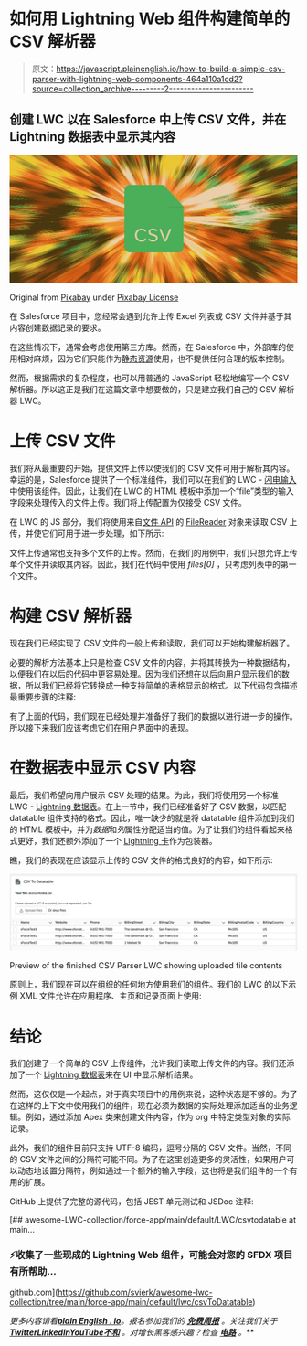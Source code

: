 # 如何用 Lightning Web 组件构建简单的 CSV 解析器

> 原文：<https://javascript.plainenglish.io/how-to-build-a-simple-csv-parser-with-lightning-web-components-464a110a1cd2?source=collection_archive---------2----------------------->

## 创建 LWC 以在 Salesforce 中上传 CSV 文件，并在 Lightning 数据表中显示其内容

![](img/4e21e4057e381bedcd7d9f4ca7ab93d3.png)

Original from [Pixabay](https://pixabay.com/images/id-1568698/) under [Pixabay License](https://pixabay.com/service/license/)

在 Salesforce 项目中，您经常会遇到允许上传 Excel 列表或 CSV 文件并基于其内容创建数据记录的要求。

在这些情况下，通常会考虑使用第三方库。然而，在 Salesforce 中，外部库的使用相对麻烦，因为它们只能作为[静态资源](https://developer.salesforce.com/docs/component-library/documentation/en/lwc/lwc.create_resources)使用，也不提供任何合理的版本控制。

然而，根据需求的复杂程度，也可以用普通的 JavaScript 轻松地编写一个 CSV 解析器。所以这正是我们在这篇文章中想要做的，只是建立我们自己的 CSV 解析器 LWC。

# 上传 CSV 文件

我们将从最重要的开始，提供文件上传以使我们的 CSV 文件可用于解析其内容。幸运的是，Salesforce 提供了一个标准组件，我们可以在我们的 LWC - [闪电输入](https://developer.salesforce.com/docs/component-library/bundle/lightning-input/example)中使用该组件。因此，让我们在 LWC 的 HTML 模板中添加一个“file”类型的输入字段来处理传入的文件上传。我们将上传配置为仅接受 CSV 文件。

在 LWC 的 JS 部分，我们将使用来自[文件 API](https://developer.mozilla.org/en-US/docs/Web/API/File_API) 的 [FileReader](https://developer.mozilla.org/en-US/docs/Web/API/FileReader) 对象来读取 CSV 上传，并使它们可用于进一步处理，如下所示:

文件上传通常也支持多个文件的上传。然而，在我们的用例中，我们只想允许上传单个文件并读取其内容。因此，我们在代码中使用 *files[0]* ，只考虑列表中的第一个文件。

# 构建 CSV 解析器

现在我们已经实现了 CSV 文件的一般上传和读取，我们可以开始构建解析器了。

必要的解析方法基本上只是检查 CSV 文件的内容，并将其转换为一种数据结构，以便我们在以后的代码中更容易处理。因为我们还想在以后向用户显示我们的数据，所以我们已经将它转换成一种支持简单的表格显示的格式。以下代码包含描述最重要步骤的注释:

有了上面的代码，我们现在已经处理并准备好了我们的数据以进行进一步的操作。所以接下来我们应该考虑它们在用户界面中的表现。

# 在数据表中显示 CSV 内容

最后，我们希望向用户展示 CSV 处理的结果。为此，我们将使用另一个标准 LWC - [Lightning 数据表](https://developer.salesforce.com/docs/component-library/bundle/lightning-datatable/example)。在上一节中，我们已经准备好了 CSV 数据，以匹配 datatable 组件支持的格式。因此，唯一缺少的就是将 datatable 组件添加到我们的 HTML 模板中，并为*数据*和*列*属性分配适当的值。为了让我们的组件看起来格式更好，我们还额外添加了一个 [Lightning 卡](https://developer.salesforce.com/docs/component-library/bundle/lightning-card/example)作为包装器。

瞧，我们的表现在应该显示上传的 CSV 文件的格式良好的内容，如下所示:

![](img/e06a6f3d60c8174b6c889eeb3e1fdfca.png)

Preview of the finished CSV Parser LWC showing uploaded file contents

原则上，我们现在可以在组织的任何地方使用我们的组件。我们的 LWC 的以下示例 XML 文件允许在应用程序、主页和记录页面上使用:

# 结论

我们创建了一个简单的 CSV 上传组件，允许我们读取上传文件的内容。我们还添加了一个 [Lightning 数据表](https://developer.salesforce.com/docs/component-library/bundle/lightning-datatable/example)来在 UI 中显示解析结果。

然而，这仅仅是一个起点，对于真实项目中的用例来说，这种状态是不够的。为了在这样的上下文中使用我们的组件，现在必须为数据的实际处理添加适当的业务逻辑。例如，通过添加 Apex 类来创建文件内容，作为 org 中特定类型对象的实际记录。

此外，我们的组件目前只支持 UTF-8 编码，逗号分隔的 CSV 文件。当然，不同的 CSV 文件之间的分隔符可能不同。为了在这里创造更多的灵活性，如果用户可以动态地设置分隔符，例如通过一个额外的输入字段，这也将是我们组件的一个有用的扩展。

GitHub 上提供了完整的源代码，包括 JEST 单元测试和 JSDoc 注释:

[](https://github.com/svierk/awesome-lwc-collection/tree/main/force-app/main/default/lwc/csvToDatatable) [## awesome-LWC-collection/force-app/main/default/LWC/csvtodatable at main…

### ⚡️收集了一些现成的 Lightning Web 组件，可能会对您的 SFDX 项目有所帮助…

github.com](https://github.com/svierk/awesome-lwc-collection/tree/main/force-app/main/default/lwc/csvToDatatable) 

*更多内容请看*[***plain English . io***](https://plainenglish.io/)*。报名参加我们的* [***免费周报***](http://newsletter.plainenglish.io/) *。关注我们关于*[***Twitter***](https://twitter.com/inPlainEngHQ)[***LinkedIn***](https://www.linkedin.com/company/inplainenglish/)*[***YouTube***](https://www.youtube.com/channel/UCtipWUghju290NWcn8jhyAw)*[***不和***](https://discord.gg/GtDtUAvyhW) *。对增长黑客感兴趣？检查* [***电路***](https://circuit.ooo/) *。***